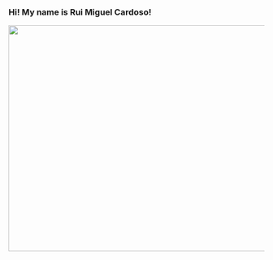 ### Hi! My name is Rui Miguel Cardoso! 


<img src= https://64.media.tumblr.com/0ddc3c9b95f3cfb4351a878bd4e5b397/df18597acbb64d64-03/s540x810/d4fd3cdbc713e9c1b52271042d44e961f0643a4f.gifv  width="600" height="445">
